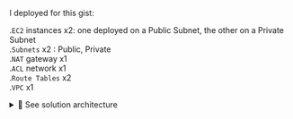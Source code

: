 I deployed for this gist: <br>

.`EC2` instances x2: one deployed on a Public Subnet, the other on a Private Subnet<br>
.`Subnets` x2 : Public, Private<br>
.`NAT` gateway x1<br>
.`ACL` network x1<br>
.`Route Tables` x2<br>
.`VPC` x1<br>

<details>
<summary>🔵 See solution architecture</summary>
<p>

[![isaac-arnault-AWS-architecture.png](https://i.postimg.cc/jqDGCJSv/isaac-arnault-AWS-architecture.png)](https://postimg.cc/K4y9HjLg)

</p>
</details>

